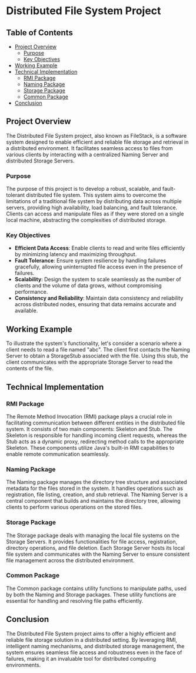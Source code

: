 # Distributed File System Project

## Table of Contents
- [Project Overview](#project-overview)
  - [Purpose](#purpose)
  - [Key Objectives](#key-objectives)
- [Working Example](#working-example)
- [Technical Implementation](#technical-implementation)
  - [RMI Package](#rmi-package)
  - [Naming Package](#naming-package)
  - [Storage Package](#storage-package)
  - [Common Package](#common-package)
- [Conclusion](#conclusion)

## Project Overview
The Distributed File System project, also known as FileStack, is a software system designed to enable efficient and reliable file storage and retrieval in a distributed environment. It facilitates seamless access to files from various clients by interacting with a centralized Naming Server and distributed Storage Servers.

### Purpose
The purpose of this project is to develop a robust, scalable, and fault-tolerant distributed file system. This system aims to overcome the limitations of a traditional file system by distributing data across multiple servers, providing high availability, load balancing, and fault tolerance. Clients can access and manipulate files as if they were stored on a single local machine, abstracting the complexities of distributed storage.

### Key Objectives
- **Efficient Data Access**: Enable clients to read and write files efficiently by minimizing latency and maximizing throughput.
- **Fault Tolerance**: Ensure system resilience by handling failures gracefully, allowing uninterrupted file access even in the presence of failures.
- **Scalability**: Design the system to scale seamlessly as the number of clients and the volume of data grows, without compromising performance.
- **Consistency and Reliability**: Maintain data consistency and reliability across distributed nodes, ensuring that data remains accurate and available.

## Working Example
To illustrate the system's functionality, let's consider a scenario where a client needs to read a file named "abc". The client first contacts the Naming Server to obtain a StorageStub associated with the file. Using this stub, the client communicates with the appropriate Storage Server to read the contents of the file.

## Technical Implementation

### RMI Package
The Remote Method Invocation (RMI) package plays a crucial role in facilitating communication between different entities in the distributed file system. It consists of two main components: Skeleton and Stub. The Skeleton is responsible for handling incoming client requests, whereas the Stub acts as a dynamic proxy, redirecting method calls to the appropriate Skeleton. These components utilize Java's built-in RMI capabilities to enable remote communication seamlessly.

### Naming Package
The Naming package manages the directory tree structure and associated metadata for the files stored in the system. It handles operations such as registration, file listing, creation, and stub retrieval. The Naming Server is a central component that builds and maintains the directory tree, allowing clients to perform various operations on the stored files.

### Storage Package
The Storage package deals with managing the local file systems on the Storage Servers. It provides functionalities for file access, registration, directory operations, and file deletion. Each Storage Server hosts its local file system and communicates with the Naming Server to ensure consistent file management across the distributed environment.

### Common Package
The Common package contains utility functions to manipulate paths, used by both the Naming and Storage packages. These utility functions are essential for handling and resolving file paths efficiently.

## Conclusion
The Distributed File System project aims to offer a highly efficient and reliable file storage solution in a distributed setting. By leveraging RMI, intelligent naming mechanisms, and distributed storage management, the system ensures seamless file access and robustness even in the face of failures, making it an invaluable tool for distributed computing environments.
